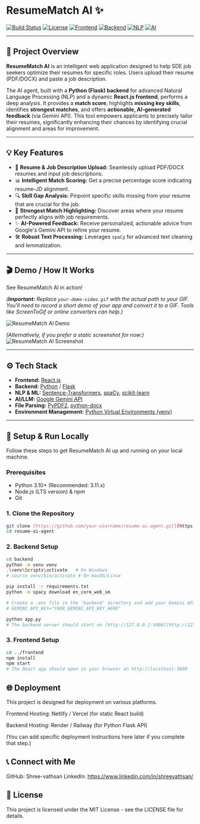 # ResumeMatch AI ✨

[![Build Status](https://img.shields.io/badge/Build-Passing-brightgreen?style=for-the-badge)](https://github.com/your-username/resume-ai-agent/actions)
[![License](https://img.shields.io/badge/License-MIT-blue.svg?style=for-the-badge)](LICENSE)
[![Frontend](https://img.shields.io/badge/Frontend-React.js-61DAFB?style=for-the-badge&logo=react)](https://react.dev/)
[![Backend](https://img.shields.io/badge/Backend-Python_Flask-000000?style=for-the-badge&logo=python&logoColor=FFD43B)](https://flask.palletsprojects.com/)
[![NLP](https://img.shields.io/badge/NLP-Sentence--Transformers-DDDDDD?style=for-the-badge&logo=pytorch)](https://www.sbert.net/)
[![AI](https://img.shields.io/badge/AI-Google_Gemini_API-4285F4?style=for-the-badge&logo=google)](https://ai.google.dev/gemini-api)

---

## 🚀 Project Overview

**ResumeMatch AI** is an intelligent web application designed to help SDE job seekers optimize their resumes for specific roles. Users upload their resume (PDF/DOCX) and paste a job description.

The AI agent, built with a **Python (Flask) backend** for advanced Natural Language Processing (NLP) and a dynamic **React.js frontend**, performs a deep analysis. It provides a **match score**, highlights **missing key skills**, identifies **strongest matches**, and offers **actionable, AI-generated feedback** (via Gemini API). This tool empowers applicants to precisely tailor their resumes, significantly enhancing their chances by identifying crucial alignment and areas for improvement.

---

## 💡 Key Features

* 📄 **Resume & Job Description Upload:** Seamlessly upload PDF/DOCX resumes and input job descriptions.
* 📊 **Intelligent Match Scoring:** Get a precise percentage score indicating resume-JD alignment.
* 🔍 **Skill Gap Analysis:** Pinpoint specific skills missing from your resume that are crucial for the job.
* 🎯 **Strongest Match Highlighting:** Discover areas where your resume perfectly aligns with job requirements.
* ✨ **AI-Powered Feedback:** Receive personalized, actionable advice from Google's Gemini API to refine your resume.
* 🛠️ **Robust Text Processing:** Leverages `spaCy` for advanced text cleaning and lemmatization.

---

## 🎬 Demo / How It Works

See ResumeMatch AI in action!

*(**Important:** Replace `your-demo-video.gif` with the actual path to your GIF. You'll need to record a short demo of your app and convert it to a GIF. Tools like ScreenToGif or online converters can help.)*

![ResumeMatch AI Demo](https://via.placeholder.com/600x400/007bff/FFFFFF?text=YOUR_DEMO_GIF_HERE)

*(Alternatively, if you prefer a static screenshot for now:)*
![ResumeMatch AI Screenshot](https://via.placeholder.com0x400/007bff/FFFFFF?text=YOUR_SCREENSHOT_HERE)

---

## ⚙️ Tech Stack

* **Frontend:** [React.js](https://react.dev/)
* **Backend:** [Python](https://www.python.org/) / [Flask](https://flask.palletsprojects.com/)
* **NLP & ML:** [Sentence-Transformers](https://www.sbert.net/), [spaCy](https://spacy.io/), [scikit-learn](https://scikit-learn.org/)
* **AI/LLM:** [Google Gemini API](https://ai.google.dev/gemini-api)
* **File Parsing:** [PyPDF2](https://pypdf2.readthedocs.io/), [python-docx](https://python-docx.readthedocs.io/)
* **Environment Management:** [Python Virtual Environments (venv)](https://docs.python.org/3/library/venv.html)

---

## 🚀 Setup & Run Locally

Follow these steps to get ResumeMatch AI up and running on your local machine.

### Prerequisites

* Python 3.10+ (Recommended: 3.11.x)
* Node.js (LTS version) & npm
* Git

### 1. Clone the Repository

```bash
git clone [https://github.com/your-username/resume-ai-agent.git](https://github.com/your-username/resume-ai-agent.git)
cd resume-ai-agent
```

### 2. Backend Setup

```bash
cd backend
python -m venv venv
.\venv\Scripts\activate   # On Windows
# source venv/bin/activate # On macOS/Linux

pip install -r requirements.txt
python -m spacy download en_core_web_sm

# Create a .env file in the 'backend' directory and add your Gemini API Key
# GEMINI_API_KEY="YOUR_GEMINI_API_KEY_HERE"

python app.py
# The backend server should start on [http://127.0.0.1:5000](http://127.0.0.1:5000)
```

### 3. Frontend Setup

```bash
cd ../frontend
npm install
npm start
# The React app should open in your browser on http://localhost:3000
```

## 🌐 Deployment
This project is designed for deployment on various platforms.

Frontend Hosting: Netlify / Vercel (for static React build)

Backend Hosting: Render / Railway (for Python Flask API)

(You can add specific deployment instructions here later if you complete that step.)

## 📞 Connect with Me
GitHub: Shree-vathsan
LinkedIn: https://www.linkedin.com/in/shreevathsan/

## 📜 License
This project is licensed under the MIT License - see the LICENSE file for details.
